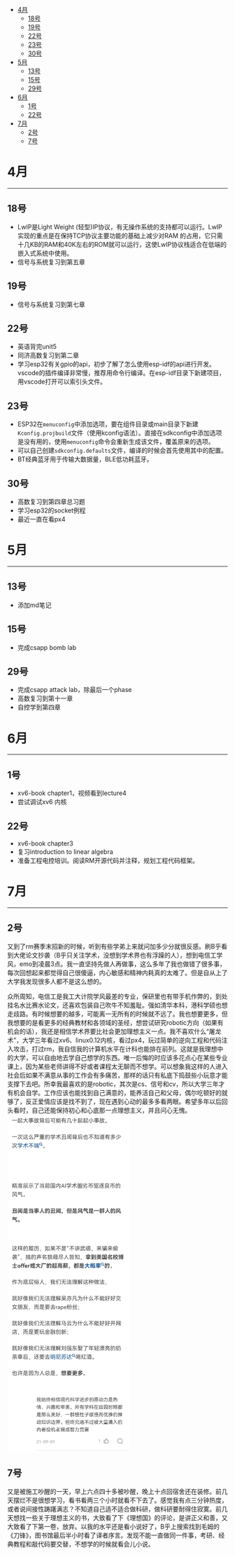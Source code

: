 <!-- @import "[TOC]" {cmd="toc" depthFrom=1 depthTo=6 orderedList=false} -->

<!-- code_chunk_output -->

- [4月](#4月)
  - [18号](#18号)
  - [19号](#19号)
  - [22号](#22号)
  - [23号](#23号)
  - [30号](#30号)
- [5月](#5月)
  - [13号](#13号)
  - [15号](#15号)
  - [29号](#29号)
- [6月](#6月)
  - [1号](#1号)
  - [22号](#22号-1)
- [7月](#7月)
  - [2号](#2号)
  - [7号](#7号)

<!-- /code_chunk_output -->


# 4月
----

## 18号

- LwIP是Light Weight (轻型)IP协议，有无操作系统的支持都可以运行。LwIP实现的重点是在保持TCP协议主要功能的基础上减少对RAM 的占用，它只需十几KB的RAM和40K左右的ROM就可以运行，这使LwIP协议栈适合在低端的嵌入式系统中使用。
- 信号与系统复习到第五章

## 19号

- 信号与系统复习到第七章

## 22号

- 英语背完unit5
- 同济高数复习到第二章
- 学习esp32有关gpio的api，初步了解了怎么使用esp-idf的api进行开发。vscode的插件编译非常慢，推荐用命令行编译。在esp-idf目录下新建项目，用vscode打开可以索引头文件。

## 23号

- ESP32在`menuconfig`中添加选项，要在组件目录或main目录下新建`Kconfig.projbuild`文件（使用kconfig语法）。直接在sdkconfig中添加选项是没有用的，使用`menuconfig`命令会重新生成该文件，覆盖原来的选项。
- 可以自己创建`sdkconfig.defaults`文件，编译的时候会首先使用其中的配置。
- BT经典蓝牙用于传输大数据量，BLE低功耗蓝牙。

## 30号
- 高数复习到第四章总习题
- 学习esp32的socket例程
- 最近一直在看px4

# 5月
----

## 13号
- 添加md笔记

## 15号
- 完成csapp bomb lab

## 29号
- 完成csapp attack lab，除最后一个phase
- 高数复习到第十一章
- 自控学到第四章

# 6月
----

## 1号
- xv6-book chapter1，视频看到lecture4
- 尝试调试xv6 内核

## 22号
- xv6-book chapter3
- 复习introduction to linear algebra
- 准备工程电控培训。阅读RM开源代码并注释，规划工程代码框架。

# 7月
----

## 2号
又到了rm赛季末招新的时候，听到有些学弟上来就问加多少分就很反感。刷B乎看到大佬论文抄袭（B乎只关注学术，没想到学术界也有浮躁的人），想到电信工学风，emo到凌晨3点。我一直坚持先做人再做事，这么多年了我也做错了很多事，每次回想起来都觉得自己很傻逼，内心敏感和精神内耗真的太难了。但是自从上了大学我发现很多人都不是这么想的。

众所周知，电信工是我工大计院学风最差的专业，保研里也有带手机作弊的，到处挂名水比赛水论文，还喜欢包装自己吹牛不知羞耻。强如清华本科，港科学硕也想走歧路。有时候想要的越多，可能离一无所有的时候就不远了。我也想要更多，但我想要的是看更多的经典教材和各领域的圣经，想尝试研究robotic方向（如果有机会的话），我还是相信学术界要比社会更加理想主义一点。我不喜欢什么“屠龙术”，大学三年看过xv6、linux0.12内核，看过px4，玩过简单的逆向工程和代码注入攻击，打过rm，我自信我的计算机水平在计科也能排在前列。这就是我理想中的大学，可以自由地去学自己想学的东西。唯一后悔的时应该多花点心在某些专业课上，因为某些老师讲得不好或者课程太无聊而不想学。可以想象我这样的人进入社会后如果不满意从事的工作会有多痛苦，那样的话只有私底下捣鼓些小玩意才能支撑下去吧。所幸我最喜欢的是robotic，其次是cs、信号和cv，所以大学三年才有机会自学。工作应该也能找到自己满意的，能养活自己和父母，偶尔吃顿好的就够了，反正爱情应该是找不到了，现在遇到心动的最多多看两眼。希望多年以后回头看时，自己还能保持初心和心底那一点理想主义，并且问心无愧。
![2022/7/2](./pic/2022-07-02.png)

## 7号
又是被施工吵醒的一天，早上六点四十多被吵醒，晚上十点回宿舍还在装修。前几天摆烂不是很想学习，看书看两三个小时就看不下去了。感觉我有点三分钟热度，或者说间接性踌躇满志？不知道自己适不适合做科研，做科研要耐得住寂寞。前几天想找一些关于理想主义的书，大致看了下《理想国》的评论，是讲正义和善，又大致看了下第一卷，放弃。以我的水平还是看小说好了，B乎上搜索找到毛姆的《刀锋》，图书馆最后半小时看了译者序言。发现不能一直做同一件事，考研、经典教程和敲代码要交替，不想学的时候就看会儿小说。
